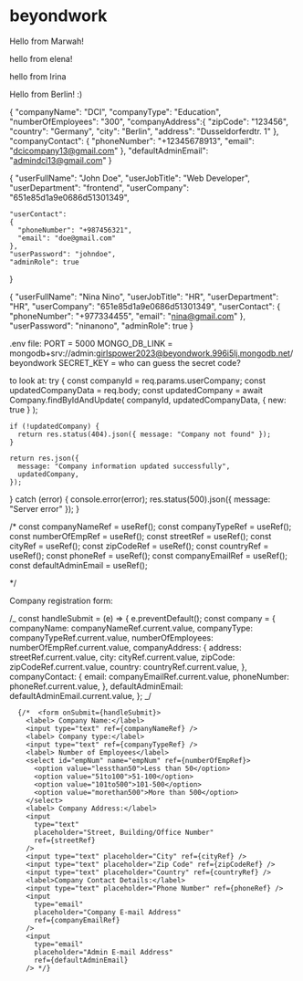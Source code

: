 # beyondwork

Hello from Marwah!

hello from elena!

hello from Irina

Hello from Berlin!
:)

{
"companyName": "DCI",
"companyType": "Education",
"numberOfEmployees": "300",
"companyAddress":{
"zipCode": "123456",
"country": "Germany",
"city": "Berlin",
"address": "Dusseldorferdtr. 1"
},
"companyContact": {
"phoneNumber": "+12345678913",
"email": "dcicompany13@gmail.com"
},
"defaultAdminEmail": "admindci13@gmail.com"
}

{
"userFullName": "John Doe",
"userJobTitle": "Web Developer",
"userDepartment": "frontend",
"userCompany": "651e85d1a9e0686d51301349",

    "userContact":
    {
      "phoneNumber": "+987456321",
      "email": "doe@gmail.com"
    },
    "userPassword": "johndoe",
    "adminRole": true

}

{
"userFullName": "Nina Nino",
"userJobTitle": "HR",
"userDepartment": "HR",
"userCompany": "651e85d1a9e0686d51301349",
"userContact":
{
"phoneNumber": "+977334455",
"email": "nina@gmail.com"
},
"userPassword": "ninanono",
"adminRole": true
}

.env file:
PORT = 5000
MONGO_DB_LINK = mongodb+srv://admin:girlspower2023@beyondwork.996i5lj.mongodb.net/beyondwork
SECRET_KEY = who can guess the secret code?

to look at:
try {
const companyId = req.params.userCompany;
const updatedCompanyData = req.body;
const updatedCompany = await Company.findByIdAndUpdate(
companyId,
updatedCompanyData,
{ new: true }
);

    if (!updatedCompany) {
      return res.status(404).json({ message: "Company not found" });
    }

    return res.json({
      message: "Company information updated successfully",
      updatedCompany,
    });

} catch (error) {
console.error(error);
res.status(500).json({ message: "Server error" });
}

/\* const companyNameRef = useRef();
const companyTypeRef = useRef();
const numberOfEmpRef = useRef();
const streetRef = useRef();
const cityRef = useRef();
const zipCodeRef = useRef();
const countryRef = useRef();
const phoneRef = useRef();
const companyEmailRef = useRef();
const defaultAdminEmail = useRef();

\*/

Company registration form:

/_ const handleSubmit = (e) => {
e.preventDefault();
const company = {
companyName: companyNameRef.current.value,
companyType: companyTypeRef.current.value,
numberOfEmployees: numberOfEmpRef.current.value,
companyAddress: {
address: streetRef.current.value,
city: cityRef.current.value,
zipCode: zipCodeRef.current.value,
country: countryRef.current.value,
},
companyContact: {
email: companyEmailRef.current.value,
phoneNumber: phoneRef.current.value,
},
defaultAdminEmail: defaultAdminEmail.current.value,
}; _/

      {/*  <form onSubmit={handleSubmit}>
        <label> Company Name:</label>
        <input type="text" ref={companyNameRef} />
        <label> Company type:</label>
        <input type="text" ref={companyTypeRef} />
        <label> Number of Employees</label>
        <select id="empNum" name="empNum" ref={numberOfEmpRef}>
          <option value="lessthan50">Less than 50</option>
          <option value="51to100">51-100</option>
          <option value="101to500">101-500</option>
          <option value="morethan500">More than 500</option>
        </select>
        <label> Company Address:</label>
        <input
          type="text"
          placeholder="Street, Building/Office Number"
          ref={streetRef}
        />
        <input type="text" placeholder="City" ref={cityRef} />
        <input type="text" placeholder="Zip Code" ref={zipCodeRef} />
        <input type="text" placeholder="Country" ref={countryRef} />
        <label>Company Contact Details:</label>
        <input type="text" placeholder="Phone Number" ref={phoneRef} />
        <input
          type="email"
          placeholder="Company E-mail Address"
          ref={companyEmailRef}
        />
        <input
          type="email"
          placeholder="Admin E-mail Address"
          ref={defaultAdminEmail}
        /> */}
